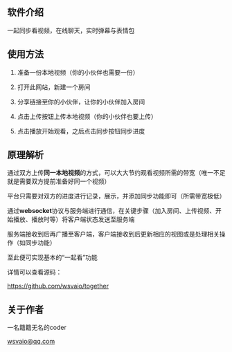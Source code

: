 <!-- # 用户手册 -->

## 软件介绍

一起同步看视频，在线聊天，实时弹幕与表情包

## 使用方法

1. 准备一份本地视频（你的小伙伴也需要一份）

2. 打开此网站，新建一个房间

3. 分享链接至你的小伙伴，让你的小伙伴加入房间

4. 点击上传按钮上传本地视频（你的小伙伴也要上传）

5. 点击播放开始观看，之后点击同步按钮同步进度

## 原理解析

通过双方上传**同一本地视频**的方式，可以大大节约观看视频所需的带宽（唯一不足就是需要双方提前准备好同一个视频）

平台只需要对双方的进度进行记录，展示，并添加同步功能即可（所需带宽极低）

通过**websocket**协议与服务端进行通信，在关键步骤（加入房间、上传视频、开始播放、播放时等）将客户端状态发送至服务端

服务端接收到后再广播至客户端，客户端接收到后更新相应的视图或是处理相关操作（如同步功能）

至此便可实现基本的“一起看”功能

详情可以查看源码：

https://github.com/wsvaio/together

## 关于作者

一名籍籍无名的coder

wsvaio@qq.com
